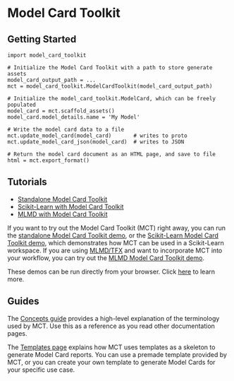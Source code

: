 # Model Card Toolkit





<g3mark-stacks product-id="model_card_toolkit" widget-kind="educational" use-name-in-title="true"></g3mark-stacks>



## Getting Started

```
import model_card_toolkit

# Initialize the Model Card Toolkit with a path to store generate assets
model_card_output_path = ...
mct = model_card_toolkit.ModelCardToolkit(model_card_output_path)

# Initialize the model_card_toolkit.ModelCard, which can be freely populated
model_card = mct.scaffold_assets()
model_card.model_details.name = 'My Model'

# Write the model card data to a file
mct.update_model_card(model_card)       # writes to proto
mct.update_model_card_json(model_card)  # writes to JSON

# Return the model card document as an HTML page, and save to file
html = mct.export_format()
```

## Tutorials

*   [Standalone Model Card Toolkit](https://colab.sandbox.google.com/github/tensorflow/model-card-toolkit/blob/master/model_card_toolkit/documentation/examples/Standalone_Model_Card_Toolkit_Demo.ipynb)
*   [Scikit-Learn with Model Card Toolkit](https://colab.sandbox.google.com/github/tensorflow/model-card-toolkit/blob/master/model_card_toolkit/documentation/examples/Scikit_Learn_Model_Card_Toolkit_Demo.ipynb)
*   [MLMD with Model Card Toolkit](https://colab.sandbox.google.com/github/tensorflow/model-card-toolkit/blob/master/model_card_toolkit/documentation/examples/MLMD_Model_Card_Toolkit_Demo.ipynb)

If you want to try out the Model Card Toolkit (MCT) right away, you can run the
[standalone Model Card Toolkit demo](https://colab.sandbox.google.com/github/tensorflow/model-card-toolkit/blob/master/model_card_toolkit/documentation/examples/Standalone_Model_Card_Toolkit_Demo.ipynb),
or the
[Scikit-Learn Model Card Toolkit demo](https://colab.sandbox.google.com/github/tensorflow/model-card-toolkit/blob/master/model_card_toolkit/documentation/examples/Scikit_Learn_Model_Card_Toolkit_Demo.ipynb),
which demonstrates how MCT can be used in a Scikit-Learn workspace. If you are
using [MLMD/TFX](https://www.tensorflow.org/tfx) and want to incorporate MCT
into your workflow, you can try out the
[MLMD Model Card Toolkit demo](https://colab.sandbox.google.com/github/tensorflow/model-card-toolkit/blob/master/model_card_toolkit/documentation/examples/MLMD_Model_Card_Toolkit_Demo.ipynb).

These demos can be run directly from your browser. Click
[here](https://github.com/tensorflow/model-card-toolkit/blob/master/model_card_toolkit/documentation/examples/README.md)
to learn more.

## Guides

The
[Concepts guide](https://github.com/tensorflow/model-card-toolkit/blob/master/model_card_toolkit/documentation/guide/concepts.md)
provides a high-level explanation of the terminology used by MCT. Use this as a
reference as you read other documentation pages.

The
[Templates page](https://github.com/tensorflow/model-card-toolkit/blob/master/model_card_toolkit/documentation/guide/templates.md)
explains how MCT uses templates as a skeleton to generate Model Card reports.
You can use a premade template provided by MCT, or you can create your own
template to generate Model Cards for your specific use case.
